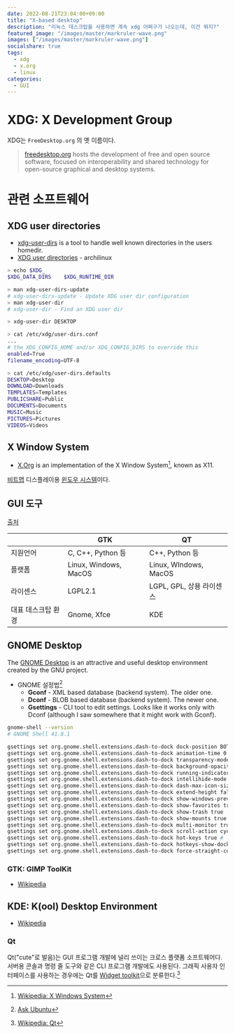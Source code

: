 ```yaml
---
date: 2022-08-21T23:04:00+09:00
title: "X-based desktop"
description: "리눅스 데스크탑을 사용하면 계속 xdg 어쩌구가 나오는데, 이건 뭐지?"
featured_image: "/images/master/markruler-wave.png"
images: ["/images/master/markruler-wave.png"]
socialshare: true
tags:
  - xdg
  - x.org
  - linux
categories:
  - GUI
---
```


# XDG: X Development Group

XDG는 `FreeDesktop.org` 의 옛 이름이다.

> [freedesktop.org](http://freedesktop.org/) hosts the development of free and open source software, focused on interoperability and shared technology for open-source graphical and desktop systems.

# 관련 소프트웨어

## XDG user directories

- [xdg-user-dirs](https://www.freedesktop.org/wiki/Software/xdg-user-dirs/) is a tool to handle well known directories in the users homedir.
- [XDG user directories](https://wiki.archlinux.org/title/XDG_user_directories) - archilinux

```bash
> echo $XDG_
$XDG_DATA_DIRS    $XDG_RUNTIME_DIR

> man xdg-user-dirs-update
# xdg-user-dirs-update - Update XDG user dir configuration
> man xdg-user-dir
# xdg-user-dir - Find an XDG user dir

> xdg-user-dir DESKTOP

> cat /etc/xdg/user-dirs.conf
...
# the XDG_CONFIG_HOME and/or XDG_CONFIG_DIRS to override this
enabled=True
filename_encoding=UTF-8

> cat /etc/xdg/user-dirs.defaults
DESKTOP=Desktop
DOWNLOAD=Downloads
TEMPLATES=Templates
PUBLICSHARE=Public
DOCUMENTS=Documents
MUSIC=Music
PICTURES=Pictures
VIDEOS=Videos
```

## X Window System

- [X.Org](http://www.x.org/) is an implementation of the X Window System[^1], known as X11.

[비트맵](https://en.wikipedia.org/wiki/Bitmap) 디스플레이용 [윈도우 시스템](https://en.wikipedia.org/wiki/Windowing_system)이다.

## GUI 도구

[출처](https://www.kernelpanic.kr/25)

|                    | GTK                   | QT                       |
| ------------------ | --------------------- | ------------------------ |
| 지원언어           | C, C++, Python 등     | C++, Python 등           |
| 플랫폼             | Linux, Windows, MacOS | Linux, WIndows, MacOS    |
| 라이센스           | LGPL2.1               | LGPL, GPL, 상용 라이센스 |
| 대표 데스크탑 환경 | Gnome, Xfce           | KDE                      |

## GNOME Desktop

The [GNOME Desktop](https://www.freedesktop.org/wiki/GNOME/) is an attractive and useful desktop environment created by the GNU project.

- GNOME 설정법[^2]
  - **Gconf** - XML based database (backend system). The older one.
  - **Dconf** - BLOB based database (backend system). The newer one.
  - **Gsettings** - CLI tool to edit settings. Looks like it works only with Dconf (although I saw somewhere that it might work with Gconf).

```bash
gnome-shell --version
# GNOME Shell 41.8.1

gsettings set org.gnome.shell.extensions.dash-to-dock dock-position BOTTOM
gsettings set org.gnome.shell.extensions.dash-to-dock animation-time 0.2
gsettings set org.gnome.shell.extensions.dash-to-dock transparency-mode FIXED # 투명도 모드
gsettings set org.gnome.shell.extensions.dash-to-dock background-opacity 0.6 # 배경 투명도
gsettings set org.gnome.shell.extensions.dash-to-dock running-indicator-style DASHES # 실행 중인 앱 표시 형태
gsettings set org.gnome.shell.extensions.dash-to-dock intellihide-mode FOCUS_APPLICATION_WINDOWS
gsettings set org.gnome.shell.extensions.dash-to-dock dash-max-icon-size 32 # 범위: 16-64
gsettings set org.gnome.shell.extensions.dash-to-dock extend-height false # 화면에 아이콘이 꽉 차지 않을 때 여백을 두지 않음
gsettings set org.gnome.shell.extensions.dash-to-dock show-windows-preview true
gsettings set org.gnome.shell.extensions.dash-to-dock show-favorites true
gsettings set org.gnome.shell.extensions.dash-to-dock show-trash true
gsettings set org.gnome.shell.extensions.dash-to-dock show-mounts true
gsettings set org.gnome.shell.extensions.dash-to-dock multi-monitor true # 모니터가 여러 개일 때 어느 모니터에서든 dock을 볼 수 있음
gsettings set org.gnome.shell.extensions.dash-to-dock scroll-action cycle-windows # 아이콘 위에서 마우스 스크롤하면 여러 윈도우를 이동할 수 있음
gsettings set org.gnome.shell.extensions.dash-to-dock hot-keys true # `super`+`num`
gsettings set org.gnome.shell.extensions.dash-to-dock hotkeys-show-dock true
gsettings set org.gnome.shell.extensions.dash-to-dock force-straight-corner false
```

### GTK: GIMP ToolKit

- [Wikipedia](https://en.wikipedia.org/wiki/GTK)

## KDE: K(ool) Desktop Environment

- [Wikipedia](https://en.wikipedia.org/wiki/KDE)

### Qt

Qt("cute"로 발음)는 GUI 프로그램 개발에 널리 쓰이는 크로스 플랫폼 소프트웨어다.
서버용 콘솔과 명령 줄 도구와 같은 CLI 프로그램 개발에도 사용된다.
그래픽 사용자 인터페이스를 사용하는 경우에는 Qt를
[Widget toolkit](https://en.wikipedia.org/wiki/Widget_toolkit)으로 분류한다.[^3]

[^1]: [Wikipedia: X Windows System](https://en.wikipedia.org/wiki/X_Window_System)
[^2]: [Ask Ubuntu](https://askubuntu.com/questions/249887/gconf-dconf-gsettings-and-the-relationship-between-them)
[^3]: [Wikipedia: Qt](https://en.wikipedia.org/wiki/Qt_(software))
